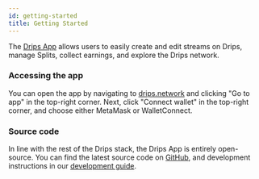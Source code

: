 ```yaml
---
id: getting-started
title: Getting Started
---
```


The <a href="https://drips.network/" target="_blank">Drips App</a> allows users to easily create and edit streams on Drips, manage Splits, collect earnings, and explore the Drips network.

### Accessing the app

You can open the app by navigating to <a href="https://drips.network/" target="_blank">drips.network</a> and clicking "Go to app" in the top-right corner. Next, click "Connect wallet" in the top-right corner, and choose either MetaMask or WalletConnect.

### Source code

In line with the rest of the Drips stack, the Drips App is entirely open-source. You can find the latest source code on <a href="https://github.com/radicle-dev/drips-app-v2" target="_blank">GitHub</a>, and development instructions in our <a href="https://github.com/radicle-dev/drips-app-v2/blob/main/docs/DEVELOPMENT.md" target="_blank">development guide</a>.
